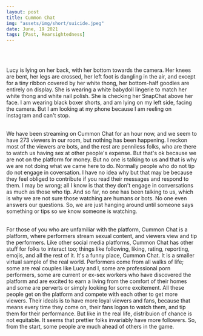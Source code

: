 ```yaml
---
layout: post
title: Cummon Chat
img: "assets/img/short/suicide.jpeg"
date: June, 19 2021
tags: [Past, Rearsightedness]
---
```



<br><br>

<p align="justify">

Lucy is lying on her back, with her bottom towards the camera. Her knees are bent, her legs are crossed, her left foot is dangling in the air, and except for a tiny ribbon covered by her white thong, her bottom-half goodies are entirely on display. She is wearing a white babydoll lingerie to match her white thong and white nail polish. She is checking her SnapChat above her face. I am wearing black boxer shorts, and am lying on my left side, facing the camera. But I am looking at my phone because I am reeling on instagram and can't stop. <br><br>
  
We have been streaming on Cummon Chat for an hour now, and we seem to have 273 viewers in our room, but nothing has been happening. I reckon most of the viewers are bots, and the rest are penniless folks, who are there to watch us having sex at other people's expense. But that's ok because we are not on the platform for money. But no one is talking to us and that is why we are not doing what we came here to do. Normally people who do not tip do not engage in coversation. I have no idea why but that may be because they feel obliged to contribute if you read their messages and respond to them. I may be wrong; all I know is that they don't engage in conversations as much as those who tip. And so far, no one has been talking to us, which is why we are not sure those watching are humans or bots. No one even answers our questions. So, we are just hanging around until someone says something or tips so we know someone is watching.<br><br>
  
For those of you who are unfamiliar with the platform, Cummon Chat is a platform, where performers stream sexual content, and viewers view and tip the performers. Like other social media platforms, Cummon Chat has other stuff for folks to interact too; things like following, liking, rating, reporting, emojis, and all the rest of it. It's a funny place, Cummon Chat. It is a smaller virtual sample of the real world. Performers come from all walks of life; some are real couples like Lucy and I, some are professional porn performers, some are current or ex-sex workers who have discovered the platform and are excited to earn a living from the comfort of their homes and some are perverts or simply looking for some excitement. All these people get on the platform and compete with each other to get more viewers. Their ideals is to have more loyal viewers and fans, because that means every time they come on, their fans logon to watch them, and tip them for their performance. But like in the real life, distribuion of chance is not equitable. It seems that prettier folks invariably have more followers. So, from the start, some people are much ahead of others in the game.  <br><br>
  
  

  
  
  
</p>  
